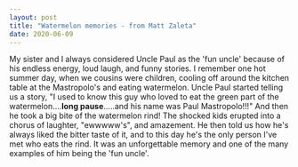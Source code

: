 ```yaml
---
layout: post
title: "Watermelon memories - from Matt Zaleta"
date: 2020-06-09
---
```


My sister and I always considered Uncle Paul as the 'fun uncle' because of his endless energy, loud laugh, and funny stories.  I remember one hot summer day, when we cousins were children, cooling off around the kitchen table at the Mastropolo's and eating watermelon.  Uncle Paul started telling us a story, "I used to know this guy who loved to eat the green part of the watermelon....**long pause**.....and his name was Paul Mastropolo!!!"  And then he took a big bite of the watermelon rind!  The shocked kids erupted into a chorus of laughter, "ewwwww's", and amazement.  He then told us how he's always liked the bitter taste of it, and to this day he's the only person I've met who eats the rind.  It was an unforgettable memory and one of the many examples of him being the 'fun uncle'.
